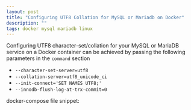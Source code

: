 ```yaml
---
layout: post
title: "Configuring UTF8 Collation for MySQL or Mariadb on Docker"
description: ""
tags: docker mysql mariadb linux
---
```


Configuring UTF8 character-set/collation for your MySQL or MariaDB service on a Docker container
can be achieved by passing the following parameters in the `command` section

 * `--character-set-server=utf8`
 * `--collation-server=utf8_unicode_ci`
 * `--init-connect='SET NAMES UTF8;'`
 * `--innodb-flush-log-at-trx-commit=0`

docker-compose file snippet:
<script src="https://gist.github.com/w0rldart/aa472db45c3817d937a1870a32f77820.js"></script>
